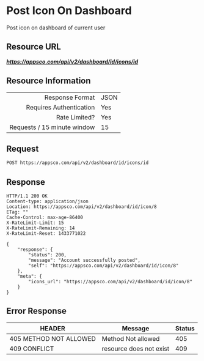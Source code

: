 # Post Icon On Dashboard

Post icon on dashboard of current user

## Resource URL

___https://appsco.com/api/v2/dashboard/id/icons/id___

## Resource Information

|                               |               |
|------------------------------:|---------------|
|Response Format                |JSON           |
|Requires Authentication        |Yes            |ma
|Rate Limited?                  |Yes            |
|Requests / 15 minute window    |15             |



## Request

```.bash
POST https://appsco.com/api/v2/dashboard/id/icons/id
```

## Response

```.http
HTTP/1.1 200 OK
Content-type: application/json
Location: https://appsco.com/api/v2/dashboard/id/icon/8
ETag: ""
Cache-Control: max-age-86400
X-RateLimit-Limit: 15
X-RateLimit-Remaining: 14
X-RateLimit-Reset: 1433771022

{
    "response": {
        "status": 200,
        "message": "Account successfully posted",
        "self": "https://appsco.com/api/v2/dashboard/id/icon/8"
    },
    "meta": {
        "icons_url": "https://appsco.com/api/v2/dashboard/id/icon/8"
    }
}

```
## Error Response

|HEADER                         |Message                        |Status         |
|-------------------------------|-------------------------------|---------------|
|405 METHOD NOT ALLOWED         |Method Not allowed             |405            |
|409 CONFLICT                   |resource does not exist        |409            |